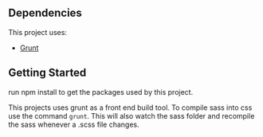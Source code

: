 ## Dependencies
This project uses:
* [Grunt](http://gruntjs.com/)


## Getting Started
run npm install to get the packages used by this project.

This projects uses grunt as a front end build tool. To compile sass into css use the command `grunt`. This will also watch the sass folder and recompile the sass whenever a .scss file changes. 